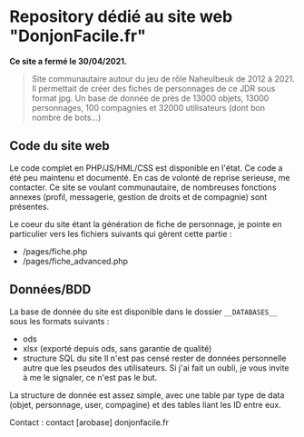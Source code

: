 # Repository dédié au site web "DonjonFacile.fr"
__Ce site a fermé le 30/04/2021.__

> Site communautaire autour du jeu de rôle Naheulbeuk de 2012 à 2021.
Il permettait de créer des fiches de personnages de ce JDR sous format jpg.
Un base de donnée de près de 13000 objets, 13000 personnages, 100 compagnies et 32000 utilisateurs (dont bon nombre de bots...)

## Code du site web
Le code complet en PHP/JS/HML/CSS est disponible en l'état.
Ce code a été peu maintenu et documenté. En cas de volonté de reprise serieuse, me contacter.
Ce site se voulant communautaire, de nombreuses fonctions annexes (profil, messagerie, gestion de droits et de compagnie) sont présentes.

Le coeur du site étant la génération de fiche de personnage, je pointe en particulier vers les fichiers suivants qui gèrent cette partie :
- /pages/fiche.php
- /pages/fiche_advanced.php

## Données/BDD
La base de donnée du site est disponible dans le dossier `__DATABASES__` sous les formats suivants :
- ods
- xlsx (exporté depuis ods, sans garantie de qualité)
- structure SQL du site
Il n'est pas censé rester de données personnelle autre que les pseudos des utilisateurs. Si j'ai fait un oubli, je vous invite à me le signaler, ce n'est pas le but.

La structure de donnée est assez simple, avec une table par type de data (objet, personnage, user, compagine) et des tables liant les ID entre eux.

Contact : contact [arobase] donjonfacile.fr